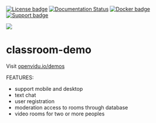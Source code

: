 [![License badge](https://img.shields.io/badge/license-Apache2-orange.svg)](http://www.apache.org/licenses/LICENSE-2.0)
[![Documentation Status](https://readthedocs.org/projects/openviduio-docs/badge/?version=stable)](https://docs.openvidu.io/en/stable/?badge=stable)
[![Docker badge](https://img.shields.io/docker/pulls/fiware/orion.svg)](https://hub.docker.com/r/openvidu/classroom-demo/)
[![Support badge](https://img.shields.io/badge/support-sof-yellowgreen.svg)](https://groups.google.com/forum/#!forum/openvidu)

[![][OpenViduLogo]](http://openvidu.io)

classroom-demo
===

Visit [openvidu.io/demos](http://openvidu.io/demos#4)

[OpenViduLogo]: https://secure.gravatar.com/avatar/5daba1d43042f2e4e85849733c8e5702?s=120

FEATURES:
* support mobile and desktop
* text chat
* user registration
* moderation access to rooms through database
* video rooms for two or more peoples